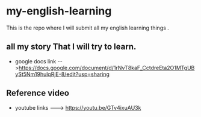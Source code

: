 # my-english-learning
This is the repo where I will submit all my english learning things . 
##  all my story That I will try to learn.
* google docs link -->https://docs.google.com/document/d/1rNvT8kaF_CctdreEta2O1MTgUBySt5Nm19hulqRjE-8/edit?usp=sharing
## Reference video 
* youtube links ---> https://youtu.be/GTv4ixuAU3k
